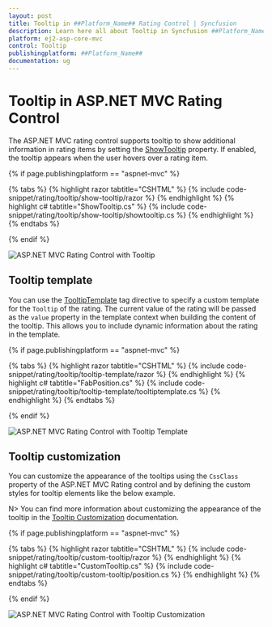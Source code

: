 ```yaml
---
layout: post
title: Tooltip in ##Platform_Name## Rating Control | Syncfusion
description: Learn here all about Tooltip in Syncfusion ##Platform_Name## Rating control of Syncfusion Essential JS 2 and more.
platform: ej2-asp-core-mvc
control: Tooltip
publishingplatform: ##Platform_Name##
documentation: ug
---
```


# Tooltip in ASP.NET MVC Rating Control

The ASP.NET MVC rating control supports tooltip to show additional information in rating items by setting the [ShowTooltip](https://help.syncfusion.com/cr/aspnetmvc-js2/Syncfusion.EJ2.Inputs.Rating.html#Syncfusion_EJ2_Inputs_Rating_ShowTooltip) property. If enabled, the tooltip appears when the user hovers over a rating item.

{% if page.publishingplatform == "aspnet-mvc" %}

{% tabs %}
{% highlight razor tabtitle="CSHTML" %}
{% include code-snippet/rating/tooltip/show-tooltip/razor %}
{% endhighlight %}
{% highlight c# tabtitle="ShowTooltip.cs" %}
{% include code-snippet/rating/tooltip/show-tooltip/showtooltip.cs %}
{% endhighlight %}
{% endtabs %}

{% endif %}

![ASP.NET MVC Rating Control with Tooltip](./images/rating-tooltip.png)

## Tooltip template

You can use the [TooltipTemplate](https://help.syncfusion.com/cr/aspnetmvc-js2/Syncfusion.EJ2.Inputs.Rating.html#Syncfusion_EJ2_Inputs_Rating_TooltipTemplate) tag directive to specify a custom template for the `Tooltip` of the rating. The current value of the rating will be passed as the `value` property in the template context when building the content of the tooltip. This allows you to include dynamic information about the rating in the template.

{% if page.publishingplatform == "aspnet-mvc" %}

{% tabs %}
{% highlight razor tabtitle="CSHTML" %}
{% include code-snippet/rating/tooltip/tooltip-template/razor %}
{% endhighlight %}
{% highlight c# tabtitle="FabPosition.cs" %}
{% include code-snippet/rating/tooltip/tooltip-template/tooltiptemplate.cs %}
{% endhighlight %}
{% endtabs %}

{% endif %}

![ASP.NET MVC Rating Control with Tooltip Template](./images/rating-tooltip-template.png)


## Tooltip customization

You can customize the appearance of the tooltips using the `CssClass` property of the ASP.NET MVC Rating control and by defining the custom styles for tooltip elements like the below example.

N> You can find more information about customizing the appearance of the tooltip in the [Tooltip Customization](https://ej2.syncfusion.com/aspnetmvc/documentation/tooltip/style) documentation.

{% if page.publishingplatform == "aspnet-mvc" %}

{% tabs %}
{% highlight razor tabtitle="CSHTML" %}
{% include code-snippet/rating/tooltip/custom-tooltip/razor %}
{% endhighlight %}
{% highlight c# tabtitle="CustomTooltip.cs" %}
{% include code-snippet/rating/tooltip/custom-tooltip/position.cs %}
{% endhighlight %}
{% endtabs %}

{% endif %}

![ASP.NET MVC Rating Control with Tooltip Customization](./images/rating-custom-tooltip.png)